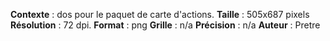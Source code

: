 **Contexte** : dos pour le paquet de carte d'actions.
**Taille** : 505x687 pixels 
**Résolution** : 72 dpi.
**Format** : png
**Grille** : n/a
**Précision** : n/a
**Auteur** : Pretre

